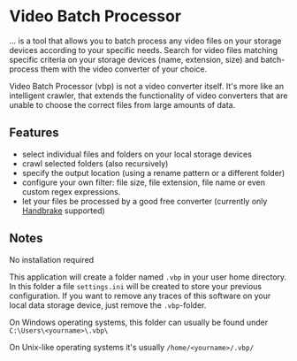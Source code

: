 Video Batch Processor
=====================

... is a tool that allows you to batch process any video files on your storage devices according to your specific needs. Search for video files matching specific criteria on your storage devices (name, extension, size) and batch-process them with the video converter of your choice.

Video Batch Processor (vbp) is not a video converter itself. It's more like an intelligent crawler, that extends the functionality of video converters that are unable to choose the correct files from large amounts of data.

Features
--------

* select individual files and folders on your local storage devices
* crawl selected folders (also recursively)
* specify the output location (using a rename pattern or a different folder)
* configure your own filter: file size, file extension, file name or even custom regex expressions.
* let your files be processed by a good free converter (currently only [Handbrake](http://handbrake.fr/) supported)

Notes
-----

No installation required

This application will create a folder named `.vbp` in your user home directory. In this folder a file `settings.ini` will be created to store your previous configuration. If you want to remove any traces of this software on your local data storage device, just remove the `.vbp`-folder.

On Windows operating systems, this folder can usually be found under `C:\Users\<yourname>\.vbp\`

On Unix-like operating systems it's usually `/home/<yourname>/.vbp/`

